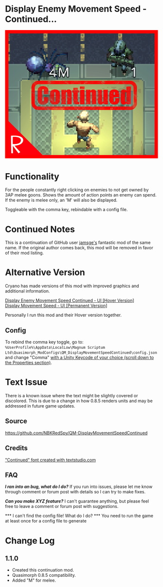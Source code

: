 # Display Enemy Movement Speed - Continued...
![Melee and ranged text example](./media/thumbnail.png)

# Functionality
For the people constantly right clicking on enemies to not get owned by 3AP melee goons. 
Shows the amount of action points an enemy can spend. If the enemy is melee only, an 'M' will also be displayed.

Toggleable with the comma key, rebindable with a config file.

# Continued Notes
This is a continuation of GitHub user [jamsge's](https://github.com/jamsge) fantastic mod of the same name.
If the original author comes back, this mod will be removed in favor of their mod listing.

# Alternative Version
Cryano has made versions of this mod with improved graphics and additional information.  

[Display Enemy Movement Speed Continued - UI [Hover Version]](https://steamcommunity.com/sharedfiles/filedetails/?id=3422733738)  
[Display Movement Speed - UI \[Permanent Version\]](https://steamcommunity.com/sharedfiles/filedetails/?id=3426072300)  

Personally I run this mod and their Hover version together.

## Config
To rebind the comma key toggle, go to:
`%UserProfile%\AppData\LocalLow\Magnum Scriptum Ltd\Quasimorph_ModConfigs\QM_DisplayMovementSpeedContinued\config.json`
and change "Comma" [with a Unity Keycode of your choice (scroll down to the Properties section)](https://docs.unity3d.com/ScriptReference/KeyCode.html).

# Text Issue
There is a known issue where the text might be slightly covered or discolored. This is due to a change in how 0.8.5 renders units and may be addressed in future game updates.

## Source
https://github.com/NBKRedSpy/QM-DisplayMovementSpeedContinued

## Credits
["Continued" font created with textstudio.com](https://www.textstudio.com/)

## FAQ
***I ran into an bug, what do I do?***
If you run into issues, please let me know through comment or forum post with details so I can try to make fixes.

***Can you make XYZ feature?***
I can't guarantee anything, but please feel free to leave a comment or forum post with suggestions.

*** I can't find the config file! What do I do? ***
You need to run the game at least once for a config file to generate

# Change Log
## 1.1.0

* Created this continuation mod.
* Quasimorph 0.8.5 compatibility.
* Added "M" for melee.
